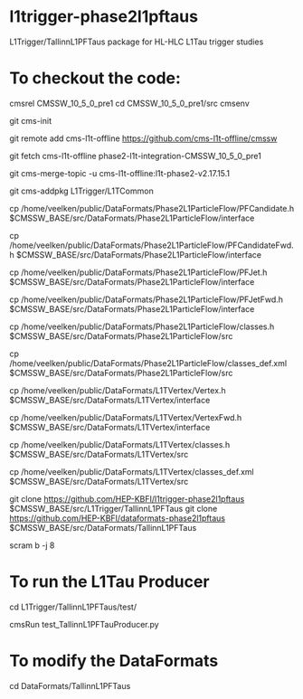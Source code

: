 # l1trigger-phase2l1pftaus
L1Trigger/TallinnL1PFTaus package for HL-HLC L1Tau trigger studies

# To checkout the code:

cmsrel CMSSW_10_5_0_pre1 
cd CMSSW_10_5_0_pre1/src 
cmsenv 

git cms-init 

git remote add cms-l1t-offline https://github.com/cms-l1t-offline/cmssw 

git fetch cms-l1t-offline phase2-l1t-integration-CMSSW_10_5_0_pre1 

git cms-merge-topic -u cms-l1t-offline:l1t-phase2-v2.17.15.1 

git cms-addpkg L1Trigger/L1TCommon 

cp /home/veelken/public/DataFormats/Phase2L1ParticleFlow/PFCandidate.h     $CMSSW_BASE/src/DataFormats/Phase2L1ParticleFlow/interface

cp /home/veelken/public/DataFormats/Phase2L1ParticleFlow/PFCandidateFwd.h  $CMSSW_BASE/src/DataFormats/Phase2L1ParticleFlow/interface

cp /home/veelken/public/DataFormats/Phase2L1ParticleFlow/PFJet.h           $CMSSW_BASE/src/DataFormats/Phase2L1ParticleFlow/interface

cp /home/veelken/public/DataFormats/Phase2L1ParticleFlow/PFJetFwd.h        $CMSSW_BASE/src/DataFormats/Phase2L1ParticleFlow/interface

cp /home/veelken/public/DataFormats/Phase2L1ParticleFlow/classes.h         $CMSSW_BASE/src/DataFormats/Phase2L1ParticleFlow/src

cp /home/veelken/public/DataFormats/Phase2L1ParticleFlow/classes_def.xml   $CMSSW_BASE/src/DataFormats/Phase2L1ParticleFlow/src

cp /home/veelken/public/DataFormats/L1TVertex/Vertex.h                     $CMSSW_BASE/src/DataFormats/L1TVertex/interface

cp /home/veelken/public/DataFormats/L1TVertex/VertexFwd.h                  $CMSSW_BASE/src/DataFormats/L1TVertex/interface

cp /home/veelken/public/DataFormats/L1TVertex/classes.h                    $CMSSW_BASE/src/DataFormats/L1TVertex/src

cp /home/veelken/public/DataFormats/L1TVertex/classes_def.xml              $CMSSW_BASE/src/DataFormats/L1TVertex/src

git clone https://github.com/HEP-KBFI/l1trigger-phase2l1pftaus             $CMSSW_BASE/src/L1Trigger/TallinnL1PFTaus 
git clone https://github.com/HEP-KBFI/dataformats-phase2l1pftaus           $CMSSW_BASE/src/DataFormats/TallinnL1PFTaus 

scram b -j 8

# To run the L1Tau Producer

cd L1Trigger/TallinnL1PFTaus/test/ 

cmsRun test_TallinnL1PFTauProducer.py 

# To modify the DataFormats 

cd DataFormats/TallinnL1PFTaus
